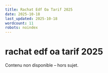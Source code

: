 ```yaml
---
title: Rachat Edf Oa Tarif 2025
date: 2025-10-18
last_updated: 2025-10-18
wordcount: 11
robots: noindex
---
```


# rachat edf oa tarif 2025

Contenu non disponible – hors sujet.